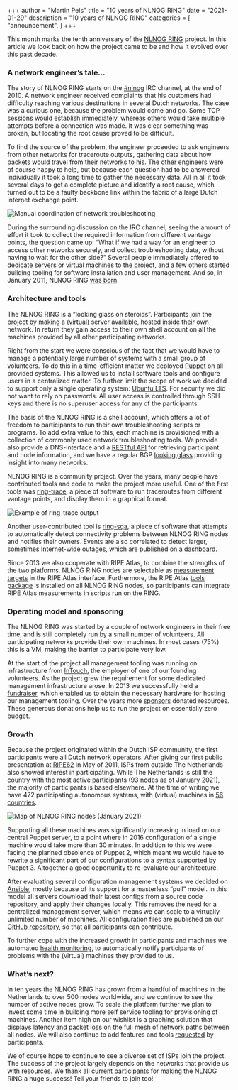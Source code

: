 +++
author = "Martin Pels"
title = "10 years of NLNOG RING"
date = "2021-01-29"
description = "10 years of NLNOG RING"
categories = [
    "announcement",
]
+++

This month marks the tenth anniversary of the [NLNOG RING](https://ring.nlnog.net/) project.
In this article we look back on how the project came to be and how it evolved over this past decade.

### A network engineer’s tale…

The story of NLNOG RING starts on the [#nlnog](https://nlnog.net/irc/) IRC channel, at the end of 2010.
A network engineer received complaints that his customers had difficulty reaching various destinations in several Dutch networks.
The case was a curious one, because the problem would come and go.
Some TCP sessions would establish immediately, whereas others would take multiple attempts before a connection was made.
It was clear something was broken, but locating the root cause proved to be difficult.

To find the source of the problem, the engineer proceeded to ask engineers from other networks for traceroute outputs, gathering data about how packets would travel from their networks to his.
The other engineers were of course happy to help, but because each question had to be answered individually it took a long time to gather the necessary data.
All in all it took several days to get a complete picture and identify a root cause, which turned out to be a faulty backbone link within the fabric of a large Dutch internet exchange point.

![Manual coordination of network troubleshooting](/images/post/10-years-of-nlnog-ring/original-problem.png "Manual coordination of network troubleshooting")

During the surrounding discussion on the IRC channel, seeing the amount of effort it took to collect the required information from different vantage points, the question came up: “What if we had a way for an engineer to access other networks securely, and collect troubleshooting data, without having to wait for the other side?”
Several people immediately offered to dedicate servers or virtual machines to the project, and a few others started building tooling for software installation and user management.
And so, in January 2011, NLNOG RING [was born](http://mailman.nlnog.net/pipermail/nlnog/2011-January/002433.html).

### Architecture and tools

The NLNOG RING is a “looking glass on steroids”. Participants join the project by making a (virtual) server available, hosted inside their own network. In return they gain access to their own shell account on all the machines provided by all other participating networks.

Right from the start we were conscious of the fact that we would have to manage a potentially large number of systems with a small group of volunteers.
To do this in a time-efficient matter we deployed [Puppet](https://puppet.com/) on all provided systems.
This allowed us to install software tools and configure users in a centralized matter.
To further limit the scope of work we decided to support only a single operating system: [Ubuntu LTS](https://ubuntu.com/blog/what-is-an-ubuntu-lts-release).
For security we did not want to rely on passwords. All user access is controlled through SSH keys and there is no superuser access for any of the participants.

The basis of the NLNOG RING is a shell account, which offers a lot of freedom to participants to run their own troubleshooting scripts or programs.
To add extra value to this, each machine is provisioned with a collection of commonly used network troubleshooting tools.
We provide also provide a DNS-interface and a [RESTful API](https://ring.nlnog.net/toolbox/restful-api/) for retrieving participant and node information, and we have a regular BGP [looking glass](http://lg.ring.nlnog.net/) providing insight into many networks.

NLNOG RING is a community project.
Over the years, many people have contributed tools and code to make the project more useful.
One of the first tools was [ring-trace](https://github.com/NLNOG/nlnog-ring/blob/master/scripts/ring-trace), a piece of software to run traceroutes from different vantage points, and display them in a graphical format.

![Example of ring-trace output](/images/post/10-years-of-nlnog-ring/trace-ring.nlnog.net.jpeg "Example of ring-trace output")

Another user-contributed tool is [ring-sqa](https://github.com/NLNOG/ring-sqa), a piece of software that attempts to automatically detect connectivity problems between NLNOG RING nodes and notifies their owners.
Events are also correlated to detect larger, sometimes Internet-wide outages, which are published on a [dashboard](http://sqa.ring.nlnog.net/).

Since 2013 we also cooperate with RIPE Atlas, to combine the strengths of the two platforms.
NLNOG RING nodes are selectable as [measurement targets](https://atlas.ripe.net/targets/ringnodes/list/) in the RIPE Atlas interface.
Furthermore, the RIPE Atlas [tools package](https://github.com/RIPE-NCC/ripe-atlas-tools) is installed on all NLNOG RING nodes, so participants can integrate RIPE Atlas measurements in scripts run on the RING.

### Operating model and sponsoring

The NLNOG RING was started by a couple of network engineers in their free time, and is still completely run by a small number of volunteers.
All participating networks provide their own machines.
In most cases (75%) this is a VM, making the barrier to participate very low.

At the start of the project all management tooling was running on infrastructure from [InTouch](https://intouch.eu/), the employer of one of our founding volunteers.
As the project grew the requirement for some dedicated management infrastructure arose.
In 2013 we successfully held a [fundraiser](https://ring.nlnog.net/post/ring-fundraiser-successfully-closed/), which enabled us to obtain the necessary hardware for hosting our management tooling.
Over the years more [sponsors](https://ring.nlnog.net/patrons/) donated resources. These generous donations help us to run the project on essentially zero budget.

### Growth

Because the project originated within the Dutch ISP community, the first participants were all Dutch network operators.
After giving our first public presentation at [RIPE62](https://ripe62.ripe.net/presentations/176-JobSnijders_NLNOG_RING_RIPE62.pdf) in May of 2011, ISPs from outside The Netherlands also showed interest in participating.
While The Netherlands is still the country with the most active participants (93 nodes as of January 2021), the majority of participants is based elsewhere.
At the time of writing we have 472 participating autonomous systems, with (virtual) machines in [56 countries](http://map.ring.nlnog.net/).

![Map of NLNOG RING nodes (January 2021)](/images/post/10-years-of-nlnog-ring/ring-map=january-2021.png "Map of NLNOG RING nodes (January 2021)")

Supporting all these machines was significantly increasing in load on our central Puppet server, to a point where in 2016 configuration of a single machine would take more than 30 minutes.
In addition to this we were facing the planned obsolence of Puppet 2, which meant we would have to rewrite a significant part of our configurations to a syntax supported by Puppet 3.
Altogether a good opportunity to re-evaluate our architecture.

After evaluating several configuration management systems we decided on [Ansible](https://www.ansible.com/), mostly because of its support for a masterless “pull” model.
In this model all servers download their latest configs from a source code repository, and apply their changes locally.
This removes the need for a centralized management server, which means we can scale to a virtually unlimited number of machines.
All configuration files are published on our [GitHub repository](https://github.com/NLNOG/ring-ansible/), so that all participants can contribute.

To further cope with the increased growth in participants and machines we automated [health monitoring](https://ring.nlnog.net/toolbox/health-monitoring/), to automatically notify participants of problems with the (virtual) machines they provided to us.

### What’s next?

In ten years the NLNOG RING has grown from a handful of machines in the Netherlands to over 500 nodes worldwide, and we continue to see the number of active nodes grow.
To scale the platform further we plan to invest some time in building more self service tooling for provisioning of machines.
Another item high on our wishlist is a graphing solution that displays latency and packet loss on the full mesh of network paths between all nodes.
We will also continue to add features and tools [requested](https://github.com/NLNOG/ring-ansible/issues) by participants.

We of course hope to continue to see a diverse set of ISPs join the project. The success of the project largely depends on the networks that provide us with resources. We thank all [current participants](https://ring.nlnog.net/participants/) for making the NLNOG RING a huge success! Tell your friends to join too!
